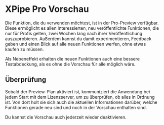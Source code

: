 # XPipe Pro Vorschau

Die Funktion, die du verwenden möchtest, ist in der Pro-Preview verfügbar. Diese ermöglicht es allen Interessierten, neu veröffentlichte Funktionen, die nur für Profis gelten, zwei Wochen lang nach ihrer Veröffentlichung auszuprobieren. Außerdem kannst du damit experimentieren, Feedback geben und einen Blick auf alle neuen Funktionen werfen, ohne etwas kaufen zu müssen.

Als Nebeneffekt erhalten die neuen Funktionen auch eine bessere Testabdeckung, als es ohne die Vorschau für alle möglich wäre.

## Überprüfung

Sobald der Preview-Plan aktiviert ist, kommuniziert die Anwendung bei jedem Start mit dem Lizenzserver, um zu überprüfen, ob alles in Ordnung ist. Von dort holt sie sich auch die aktuellen Informationen darüber, welche Funktionen gerade neu sind und noch in der Vorschau enthalten sind.

Du kannst die Vorschau auch jederzeit wieder deaktivieren.
